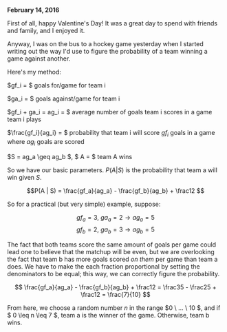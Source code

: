 **February 14, 2016**

First of all, happy Valentine's Day! It was a great day to spend with friends and family, and I enjoyed it.

Anyway, I was on the bus to a hockey game yesterday when I started writing out the way I'd use to figure the probability of a team winning a game against another.

Here's my method:

$gf_i = $ goals for/game for team i

$ga_i = $ goals against/game for team i

$gf_i + ga_i = ag_i = $ average number of goals team i scores in a game team i plays

$\frac{gf_i}{ag_i} = $ probability that team i will score $gf_i$ goals in a game where $ag_i$ goals are scored

$S = ag_a \geq ag_b $, $ A = $ team A wins

So we have our basic parameters. $P(A | S)$ is the probability that team a will win given $S$.

$$P(A | S) = \frac{gf_a}{ag_a} - \frac{gf_b}{ag_b} + \frac12 $$

So for a practical (but very simple) example, suppose:

$$ gf_a = 3, \ ga_a = 2 \rightarrow ag_a = 5 $$
$$ gf_b = 2, \ ga_b = 3 \rightarrow ag_b = 5 $$

The fact that both teams score the same amount of goals per game could lead one to believe that the matchup will be even, but we are overlooking the fact that team b has more goals scored *on them* per game than team a does. We have to make the each fraction proportional by setting the denominators to be equal; this way, we can correctly figure the probability.

$$ \frac{gf_a}{ag_a} - \frac{gf_b}{ag_b} + \frac12 = \frac35 - \frac25 + \frac12 = \frac{7}{10} $$

From here, we choose a random number $n$ in the range $0 \ ... \ 10 $, and if $ 0 \leq n \leq 7 $, team a is the winner of the game. Otherwise, team b wins.
